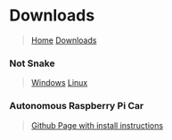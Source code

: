 # Downloads

>[Home](/)
>[Downloads](/downloads)



### Not Snake
>[Windows](https://github.com/Scratchysoft/Not-Snake/raw/master/Not%20Snake%20Windows.zip)
>[Linux](https://github.com/Scratchysoft/Not-Snake/raw/master/Not%20Snake%20Linux.zip)



### Autonomous Raspberry Pi Car
>[Github Page with install instructions](https://github.com/TheBlueOompaLoompa/Autonomous-RaspberryPi-Car)
